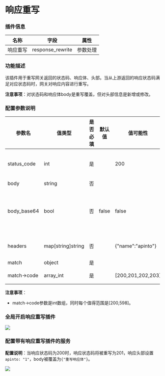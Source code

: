 # 响应重写

### 插件信息

| 名称     | 字段             | 属性     |
| -------- | ---------------- | -------- |
| 响应重写 | response_rewrite | 参数处理 |

### 功能描述

该插件用于重写网关返回的状态码、响应体、头部。当从上游返回的响应状态码满足对应状态码时，网关对响应内容进行重写。

**注意事项**：对状态码和响应体body是重写覆盖，但对头部信息是新增或修改。

### 配置参数说明

| 参数名      | 值类型            | 是否必填 | 默认值 | 值可能性          | 说明                                   |
| ----------- | ----------------- | -------- | ------ | ----------------- | -------------------------------------- |
| status_code | int               | 是       |        | 200               | 新响应状态码, 闭区间范围为[200,598]    |
| body        | string            | 否       |        |                   | 新响应体                               |
| body_base64 | bool              | 否       | false  | false             | 新响应体的配置内容是否已经过base64加密 |
| headers     | map[string]string | 否       |        | {"name":"apinto"} | 新增的响应头部信息                     |
| match       | object            | 是       |        |                   | 匹配条件                               |
| match->code | array_int         | 是       |        | [200,201,202,203] | 匹配状态码                             |

**注意事项**：

* match->code参数是int数组，同时每个值得范围是[200,598]。

### 全局开启响应重写插件

![](http://data.eolinker.com/course/2lJTYWQb4fba940c8fbc5c96d94aec29f8d77e0f27a3b31.gif)

### 配置带有响应重写插件的服务

**配置说明**：当响应状态码为200时，响应状态码将被重写为201，响应头部设置`apinto: "1"`，body被覆盖为`{"重写响应体"}`。

![](http://data.eolinker.com/course/VWe4L8paa37a389a31f5c286091fa99417861c774f12099.gif)
